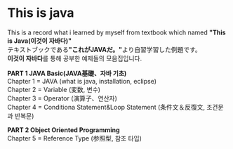 <h1>This is java</h1>

<p>
This is a record what i learned by myself from textbook which named <Strong>"This is Java(이것이 자바다)"</Strong><br>
テキストブックである<Strong>"これがJAVAだ。"</strong>より自習学習した例題です。<br>
<Strong>이것이 자바다</strong>를 통해 공부한 예제들의 모음집입니다.
</p>

<p>
<strong>PART 1 JAVA Basic(JAVA基礎、자바 기초) </strong> <br>
Chapter 1 =  JAVA (what is java, installation, eclipse)<br>
Chapter 2 =  Variable (変数, 변수) <br>
Chapter 3 =  Operator (演算子、연산자)<br>
Chapter 4 =  Conditiona Statement&Loop Statement (条件文＆反復文, 조건문과 반복문) </p>
<p>
<strong>PART 2 Object Oriented Programming <br> </strong>
Chapter 5 = Reference Type (参照型, 참조 타입)
</p>
